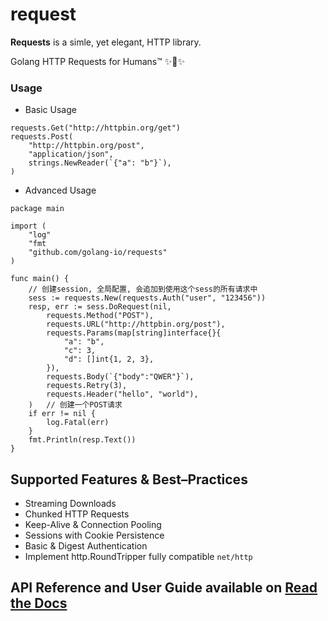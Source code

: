 # request

**Requests** is a simle, yet elegant, HTTP library. 

Golang HTTP Requests for Humans™ ✨🍰✨

### Usage

* Basic Usage

```(golang)
requests.Get("http://httpbin.org/get")
requests.Post(
    "http://httpbin.org/post", 
    "application/json", 
    strings.NewReader(`{"a": "b"}`),
)
```

* Advanced Usage

```(golang)
package main

import (
    "log"
    "fmt
    "github.com/golang-io/requests"
)

func main() {
    // 创建session, 全局配置, 会追加到使用这个sess的所有请求中
    sess := requests.New(requests.Auth("user", "123456"))   
    resp, err := sess.DoRequest(nil,
        requests.Method("POST"),
        requests.URL("http://httpbin.org/post"),
        requests.Params(map[string]interface{}{
            "a": "b",
            "c": 3,
            "d": []int{1, 2, 3},
        }),
        requests.Body(`{"body":"QWER"}`),
        requests.Retry(3),
        requests.Header("hello", "world"),
    )   // 创建一个POST请求
    if err != nil {
        log.Fatal(err)
    }
    fmt.Println(resp.Text())
}
```

## Supported Features & Best–Practices
* Streaming Downloads
* Chunked HTTP Requests
* Keep-Alive & Connection Pooling
* Sessions with Cookie Persistence
* Basic & Digest Authentication
* Implement http.RoundTripper fully compatible `net/http`


## API Reference and User Guide available on [Read the Docs](https://pkg.go.dev/github.com/golang-io/requests)